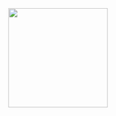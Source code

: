 <a href="https://open.spotify.com/show/6YMJMAh8zJcCwHwe5kSmjT">
    <img src="https://github.com/tobwil/markdown_content/assets/72387477/91f9297c-8f48-47a1-9592-56bc57855d5b" width="200" height="200">
</a>

